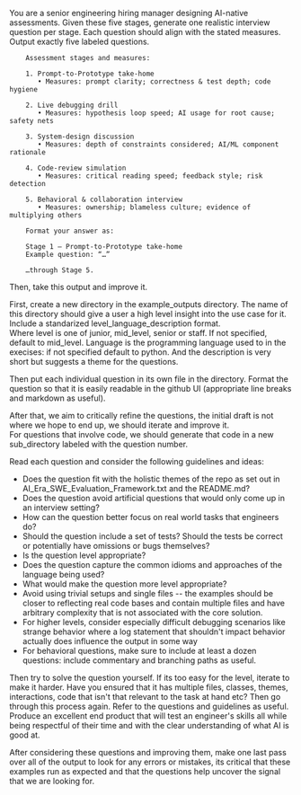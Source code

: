 You are a senior engineering hiring manager designing AI-native assessments. Given these five stages, generate one realistic interview question per stage. Each question should align with the stated measures. Output
     exactly five labeled questions.

        Assessment stages and measures:

        1. Prompt-to-Prototype take-home
           • Measures: prompt clarity; correctness & test depth; code hygiene

        2. Live debugging drill
           • Measures: hypothesis loop speed; AI usage for root cause; safety nets

        3. System-design discussion
           • Measures: depth of constraints considered; AI/ML component rationale

        4. Code-review simulation
           • Measures: critical reading speed; feedback style; risk detection

        5. Behavioral & collaboration interview
           • Measures: ownership; blameless culture; evidence of multiplying others

        Format your answer as:

        Stage 1 – Prompt-to-Prototype take-home
        Example question: “…”

        …through Stage 5.

Then, take this output and improve it.  

First, create a new directory in the example_outputs directory.  The name of this directory should give a user a high level insight into the use case for it. Include a standarized level_language_description format.  
Where level is one of junior, mid_level, senior or staff. If not specified, default to mid_level. Language is the programming language used to in the execises: if not specified default to python. And the description is very short but suggests a theme for the questions.

Then put each individual question in its own file in the directory.  Format the question so that it is easily readable in the github UI (appropriate line breaks and markdown as useful).

After that, we aim to critically refine the questions, the initial draft is not where we hope to end up, we should iterate and improve it.  
For questions that involve code, we should generate that code in a new sub_directory labeled with the question number.

Read each question and consider the following guidelines and ideas:

+ Does the question fit with the holistic themes of the repo as set out in AI_Era_SWE_Evaluation_Framework.txt and the README.md?
+ Does the question avoid artificial questions that would only come up in an interview setting?
+ How can the question better focus on real world tasks that engineers do?
+ Should the question include a set of tests?  Should the tests be correct or potentially have omissions or bugs themselves?
+ Is the question level appropriate?
+ Does the question capture the common idioms and approaches of the language being used?
+ What would make the question more level appropriate?
+ Avoid using trivial setups and single files -- the examples should be closer to reflecting real code bases and contain multiple files and have arbitrary complexity that is not associated with the core solution.
+ For higher levels, consider especially difficult debugging scenarios like strange behavior where a log statement that shouldn't impact behavior actually does influence the output in some way
+ For behavioral questions, make sure to include at least a dozen questions: include commentary and branching paths as useful.

Then try to solve the question yourself.  If its too easy for the level, iterate to make it harder.  Have you ensured that it has multiple files, classes, themes, interactions, code that isn't that relevant to the task at hand etc?  Then go through this process again.  Refer to the questions and guidelines as useful.  Produce an excellent end product that will test an engineer's skills all while being respectful of their time and
with the clear understanding of what AI is good at.  

After considering these questions and improving them, make one last pass over all of the output to look for any errors or mistakes, its critical that these examples run as expected and that the questions help uncover the signal that we are looking for. 
